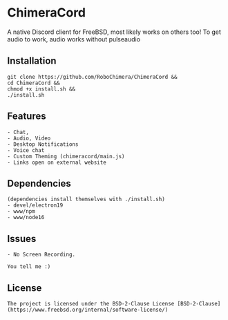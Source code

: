 # ChimeraCord
A native Discord client for FreeBSD, most likely works on others too! To get audio to work, audio works without pulseaudio

## Installation
	
	git clone https://github.com/RoboChimera/ChimeraCord &&
	cd ChimeraCord &&
	chmod +x install.sh &&
	./install.sh
	
	
## Features
	- Chat,
	- Audio, Video
	- Desktop Notifications
	- Voice chat
	- Custom Theming (chimeracord/main.js)
	- Links open on external website

## Dependencies
	(dependencies install themselves with ./install.sh)
	- devel/electron19
	- www/npm
	- www/node16

## Issues
	- No Screen Recording.
	
	You tell me :)
	
## License
	The project is licensed under the BSD-2-Clause License [BSD-2-Clause](https://www.freebsd.org/internal/software-license/)

